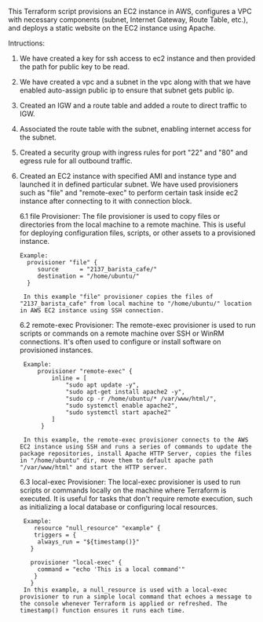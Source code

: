 This Terraform script provisions an EC2 instance in AWS, configures a VPC with necessary 
components (subnet, Internet Gateway, Route Table, etc.), and deploys a static website on the EC2 instance using Apache.

Intructions:

1. We have created a key for ssh access to ec2 instance and then provided the path for public key to be read.

2. We have created a vpc and a subnet in the vpc along with that we have enabled auto-assign public ip to ensure 
   that subnet gets public ip.

3. Created an IGW and a route table and added a route to direct traffic to IGW.

4. Associated the route table with the subnet, enabling internet access for the subnet.

5. Created a security group with ingress rules for port "22" and "80" and egress rule for all outbound traffic.

6. Created an EC2 instance with specified AMI and instance type and launched it in defined particular subnet. 
   We have used provisioners such as "file" and "remote-exec" to perform certain task inside ec2 instance after connecting to it with connection block.

   6.1 file Provisioner:
       The file provisioner is used to copy files or directories from the local machine to a remote machine. This is useful for deploying configuration files, scripts, or other assets to a provisioned instance.

       Example:
         provisioner "file" {
            source      = "2137_barista_cafe/"
            destination = "/home/ubuntu/"
         }
         
        In this example "file" provisioner copies the files of "2137_barista_cafe" from local machine to "/home/ubuntu/" location in AWS EC2 instance using SSH connection.
    
    6.2 remote-exec Provisioner:
        The remote-exec provisioner is used to run scripts or commands on a remote machine over SSH or WinRM connections. It's often used to configure or install software on provisioned instances.

        Example:
            provisioner "remote-exec" {
                inline = [
                    "sudo apt update -y",
                    "sudo apt-get install apache2 -y",
                    "sudo cp -r /home/ubuntu/* /var/www/html/",
                    "sudo systemctl enable apache2",
                    "sudo systemctl start apache2"
                ]
             }  

        In this example, the remote-exec provisioner connects to the AWS EC2 instance using SSH and runs a series of commands to update the package repositories, install Apache HTTP Server, copies the files in "/home/ubuntu" dir, move them to default apache path "/var/www/html" and start the HTTP server.
    
    6.3 local-exec Provisioner:
        The local-exec provisioner is used to run scripts or commands locally on the machine where Terraform is executed. It is useful for tasks that don't require remote execution, such as initializing a local database or configuring local resources.

        Example:
           resource "null_resource" "example" {
           triggers = {
            always_run = "${timestamp()}"
          }
          
          provisioner "local-exec" {
            command = "echo 'This is a local command'"
           }
          }
        In this example, a null_resource is used with a local-exec provisioner to run a simple local command that echoes a message to the console whenever Terraform is applied or refreshed. The timestamp() function ensures it runs each time.